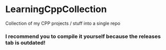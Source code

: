 # LearningCppCollection
Collection of my CPP projects / stuff into a single repo
### I recommend you to compile it yourself because the releases tab is outdated!
